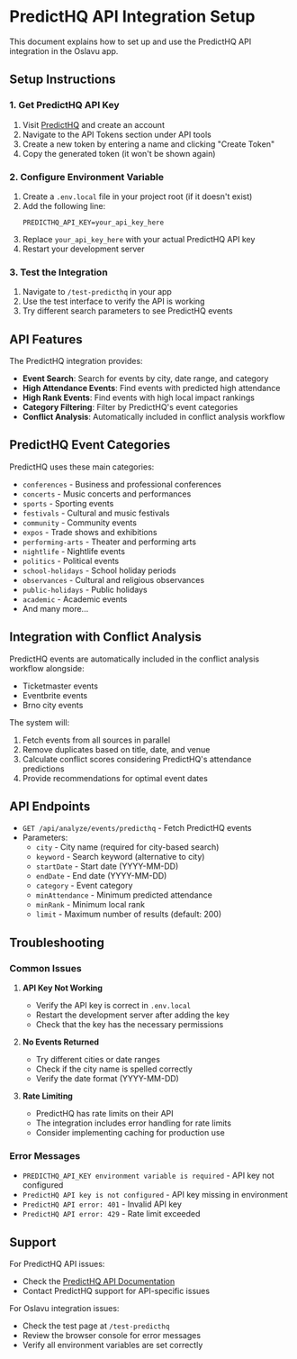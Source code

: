 # PredictHQ API Integration Setup

This document explains how to set up and use the PredictHQ API integration in the Oslavu app.

## Setup Instructions

### 1. Get PredictHQ API Key

1. Visit [PredictHQ](https://predicthq.com/) and create an account
2. Navigate to the API Tokens section under API tools
3. Create a new token by entering a name and clicking "Create Token"
4. Copy the generated token (it won't be shown again)

### 2. Configure Environment Variable

1. Create a `.env.local` file in your project root (if it doesn't exist)
2. Add the following line:
   ```
   PREDICTHQ_API_KEY=your_api_key_here
   ```
3. Replace `your_api_key_here` with your actual PredictHQ API key
4. Restart your development server

### 3. Test the Integration

1. Navigate to `/test-predicthq` in your app
2. Use the test interface to verify the API is working
3. Try different search parameters to see PredictHQ events

## API Features

The PredictHQ integration provides:

- **Event Search**: Search for events by city, date range, and category
- **High Attendance Events**: Find events with predicted high attendance
- **High Rank Events**: Find events with high local impact rankings
- **Category Filtering**: Filter by PredictHQ's event categories
- **Conflict Analysis**: Automatically included in conflict analysis workflow

## PredictHQ Event Categories

PredictHQ uses these main categories:
- `conferences` - Business and professional conferences
- `concerts` - Music concerts and performances
- `sports` - Sporting events
- `festivals` - Cultural and music festivals
- `community` - Community events
- `expos` - Trade shows and exhibitions
- `performing-arts` - Theater and performing arts
- `nightlife` - Nightlife events
- `politics` - Political events
- `school-holidays` - School holiday periods
- `observances` - Cultural and religious observances
- `public-holidays` - Public holidays
- `academic` - Academic events
- And many more...

## Integration with Conflict Analysis

PredictHQ events are automatically included in the conflict analysis workflow alongside:
- Ticketmaster events
- Eventbrite events
- Brno city events

The system will:
1. Fetch events from all sources in parallel
2. Remove duplicates based on title, date, and venue
3. Calculate conflict scores considering PredictHQ's attendance predictions
4. Provide recommendations for optimal event dates

## API Endpoints

- `GET /api/analyze/events/predicthq` - Fetch PredictHQ events
- Parameters:
  - `city` - City name (required for city-based search)
  - `keyword` - Search keyword (alternative to city)
  - `startDate` - Start date (YYYY-MM-DD)
  - `endDate` - End date (YYYY-MM-DD)
  - `category` - Event category
  - `minAttendance` - Minimum predicted attendance
  - `minRank` - Minimum local rank
  - `limit` - Maximum number of results (default: 200)

## Troubleshooting

### Common Issues

1. **API Key Not Working**
   - Verify the API key is correct in `.env.local`
   - Restart the development server after adding the key
   - Check that the key has the necessary permissions

2. **No Events Returned**
   - Try different cities or date ranges
   - Check if the city name is spelled correctly
   - Verify the date format (YYYY-MM-DD)

3. **Rate Limiting**
   - PredictHQ has rate limits on their API
   - The integration includes error handling for rate limits
   - Consider implementing caching for production use

### Error Messages

- `PREDICTHQ_API_KEY environment variable is required` - API key not configured
- `PredictHQ API key is not configured` - API key missing in environment
- `PredictHQ API error: 401` - Invalid API key
- `PredictHQ API error: 429` - Rate limit exceeded

## Support

For PredictHQ API issues:
- Check the [PredictHQ API Documentation](https://docs.predicthq.com/)
- Contact PredictHQ support for API-specific issues

For Oslavu integration issues:
- Check the test page at `/test-predicthq`
- Review the browser console for error messages
- Verify all environment variables are set correctly

